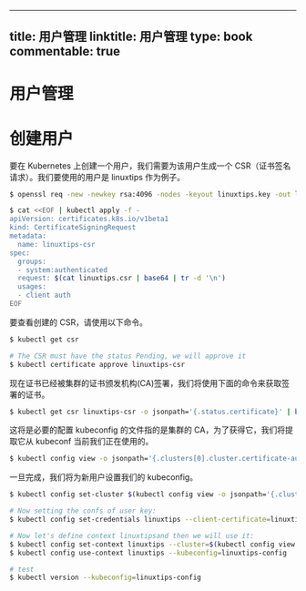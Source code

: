 
---
title: 用户管理
linktitle: 用户管理
type: book
commentable: true
---

# 用户管理

# 创建用户

要在 Kubernetes 上创建一个用户，我们需要为该用户生成一个 CSR（证书签名请求）。我们要使用的用户是 linuxtips 作为例子。

```sh
$ openssl req -new -newkey rsa:4096 -nodes -keyout linuxtips.key -out linuxtips.csr -subj "/CN=linuxtips"

$ cat <<EOF | kubectl apply -f -
apiVersion: certificates.k8s.io/v1beta1
kind: CertificateSigningRequest
metadata:
  name: linuxtips-csr
spec:
  groups:
  - system:authenticated
  request: $(cat linuxtips.csr | base64 | tr -d '\n')
  usages:
  - client auth
EOF
```

要查看创建的 CSR，请使用以下命令。

```sh
$ kubectl get csr

# The CSR must have the status Pending, we will approve it
$ kubectl certificate approve linuxtips-csr

```

现在证书已经被集群的证书颁发机构(CA)签署，我们将使用下面的命令来获取签署的证书。

```sh
$ kubectl get csr linuxtips-csr -o jsonpath='{.status.certificate}' | base64 --decode > linuxtips.crt

```

这将是必要的配置 kubeconfig 的文件指的是集群的 CA，为了获得它，我们将提取它从 kubeconf 当前我们正在使用的。

```sh
$ kubectl config view -o jsonpath='{.clusters[0].cluster.certificate-authority-data}' --raw | base64 --decode - > ca.crt

```

一旦完成，我们将为新用户设置我们的 kubeconfig。

```sh
$ kubectl config set-cluster $(kubectl config view -o jsonpath='{.clusters[0].name}') --server=$(kubectl config view -o jsonpath='{.clusters[0].cluster.server}') --certificate-authority=ca.crt --kubeconfig=linuxtips-config --embed-certs

# Now setting the confs of user key:
$ kubectl config set-credentials linuxtips --client-certificate=linuxtips.crt --client-key=linuxtips.key --embed-certs --kubeconfig=linuxtips-config

# Now let's define context linuxtipsand then we will use it:
$ kubectl config set-context linuxtips --cluster=$(kubectl config view -o jsonpath='{.clusters[0].name}')  --user=linuxtips --kubeconfig=linuxtips-config
$ kubectl config use-context linuxtips --kubeconfig=linuxtips-config

# test
$ kubectl version --kubeconfig=linuxtips-config
```

    